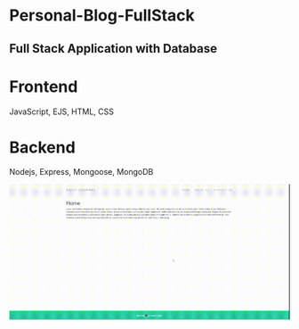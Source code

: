 # Personal-Blog-FullStack


## Full Stack Application with Database

# Frontend
JavaScript, EJS, HTML, CSS

# Backend
Nodejs, Express, Mongoose, MongoDB


![](images/website.gif)
